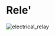 # Rele'  

![electrical_relay](https://user-images.githubusercontent.com/7195133/206391322-75a4f82f-07ff-4e88-8c71-ebfd47765380.gif)  

